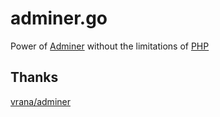 # adminer.go

Power of [Adminer](https://www.adminer.org/) without the limitations of [PHP](https://www.php.net/)

## Thanks

[vrana/adminer](https://github.com/vrana/adminer/)
